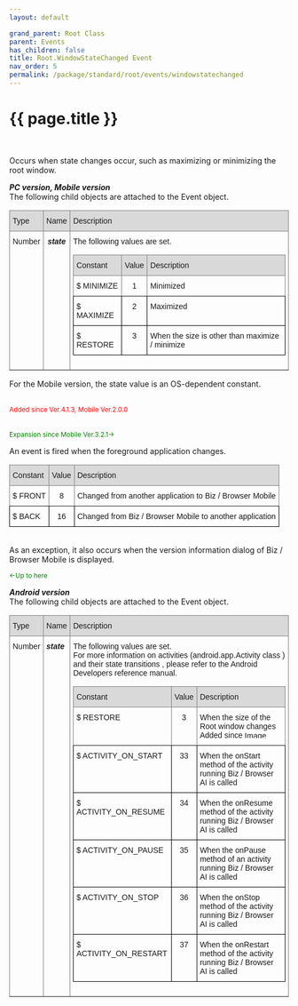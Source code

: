 ```yaml
---
layout: default

grand_parent: Root Class
parent: Events
has_children: false
title: Root.WindowStateChanged Event
nav_order: 5
permalink: /package/standard/root/events/windowstatechanged
---
```

# {{ page.title }}
<br>

Occurs when state changes occur, such as maximizing or minimizing the root window.

<b><i> PC version, Mobile version</i></b><br>
The following child objects are attached to the Event object.

<style type="text/css">
.tg  {border-collapse:collapse;border-spacing:0;}
.tg td{border-color:black;border-style:solid;border-width:1px;font-family:Arial, Arial;font-size:14px;
  overflow:hidden;padding:10px 5px;word-break:normal;}
.tg th{border-color:black;border-style:solid;border-width:1px;font-family:Arial, Arial;font-size:14px;
  font-weight:normal;overflow:hidden;padding:10px 5px;word-break:normal;}
.tg .tg-kg9c{background-color:#D9D9D9;border-color:inherit;text-align:left;vertical-align:top}
.tg .tg-8r26{background-color:#D9D9D9;border-color:inherit;text-align:center;vertical-align:top}
.tg .tg-0pky{border-color:inherit;text-align:left;vertical-align:top}
.tg .tg-rvyq{border-color:inherit;font-style:italic;font-weight:bold;text-align:center;vertical-align:top}
</style>
<table class="tg">
<thead>
  <tr>
    <th class="tg-kg9c">Type</th>
    <th class="tg-8r26">Name</th>
    <th class="tg-kg9c">Description</th>
  </tr>
</thead>
<tbody>
  <tr>
    <td class="tg-0pky">Number</td>
    <td class="tg-rvyq">state </td>
    <td class="tg-0pky">The following values are set.<br>
    <style type="text/css">
.tg  {border-collapse:collapse;border-spacing:0;}
.tg td{border-color:black;border-style:solid;border-width:1px;font-family:Arial, sans-serif;font-size:14px;
  overflow:hidden;padding:10px 5px;word-break:normal;}
.tg th{border-color:black;border-style:solid;border-width:1px;font-family:Arial, sans-serif;font-size:14px;
  font-weight:normal;overflow:hidden;padding:10px 5px;word-break:normal;}
.tg .tg-baqh{text-align:center;vertical-align:top}
.tg .tg-kg9c{background-color:#D9D9D9;border-color:inherit;text-align:left;vertical-align:top}
.tg .tg-8r26{background-color:#D9D9D9;border-color:inherit;text-align:center;vertical-align:top}
.tg .tg-0pky{border-color:inherit;text-align:left;vertical-align:top}
.tg .tg-lcf4{border-color:inherit;font-family:Arial, Helvetica, sans-serif !important;text-align:center;vertical-align:top}
.tg .tg-0lax{text-align:left;vertical-align:top}
</style>
<table class="tg">
<thead>
  <tr>
    <th class="tg-kg9c">Constant</th>
    <th class="tg-8r26">Value</th>
    <th class="tg-kg9c">Description</th>
  </tr>
</thead>
<tbody>
  <tr>
    <td class="tg-0pky">$ MINIMIZE</td>
    <td class="tg-lcf4">1</td>
    <td class="tg-0pky">Minimized</td>
  </tr>
  <tr>
    <td class="tg-0lax">$ MAXIMIZE</td>
    <td class="tg-baqh">2</td>
    <td class="tg-0lax">Maximized</td>
  </tr>
  <tr>
    <td class="tg-0lax">$ RESTORE</td>
    <td class="tg-baqh">3</td>
    <td class="tg-0lax">When the size is other than maximize / minimize</td>
  </tr>
</tbody>
</table></td>
  </tr>
</tbody>
</table>

For the Mobile version, the state value is an OS-dependent constant.

<br><small><span style="color:red">Added since Ver.4.1.3, Mobile Ver.2.0.0</span></small>

<br><small><span style="color:green">Expansion since Mobile Ver.3.2.1-></span></small><br>

An event is fired when the foreground application changes.<br>

<style type="text/css">
.tg  {border-collapse:collapse;border-spacing:0;}
.tg td{border-color:black;border-style:solid;border-width:1px;font-family:Arial, sans-serif;font-size:14px;
  overflow:hidden;padding:10px 5px;word-break:normal;}
.tg th{border-color:black;border-style:solid;border-width:1px;font-family:Arial, sans-serif;font-size:14px;
  font-weight:normal;overflow:hidden;padding:10px 5px;word-break:normal;}
.tg .tg-tcrt{font-family:Arial, Helvetica, sans-serif !important;text-align:center;vertical-align:top}
.tg .tg-kg9c{background-color:#D9D9D9;border-color:inherit;text-align:left;vertical-align:top}
.tg .tg-z50u{background-color:#D9D9D9;border-color:inherit;font-family:Arial, Helvetica, sans-serif !important;text-align:center;
  vertical-align:top}
.tg .tg-0pky{border-color:inherit;text-align:left;vertical-align:top}
.tg .tg-lcf4{border-color:inherit;font-family:Arial, Helvetica, sans-serif !important;text-align:center;vertical-align:top}
.tg .tg-0lax{text-align:left;vertical-align:top}
</style>
<table class="tg">
<thead>
  <tr>
    <th class="tg-kg9c">Constant</th>
    <th class="tg-z50u">Value</th>
    <th class="tg-kg9c">Description</th>
  </tr>
</thead>
<tbody>
  <tr>
    <td class="tg-0pky">$ FRONT</td>
    <td class="tg-lcf4">8</td>
    <td class="tg-0pky">Changed from another application to Biz / Browser Mobile</td>
  </tr>
  <tr>
    <td class="tg-0lax">$ BACK</td>
    <td class="tg-tcrt">16 </td>
    <td class="tg-0lax">Changed from Biz / Browser Mobile to another application</td>
  </tr>
</tbody>
</table>
<br>As an exception, it also occurs when the version information dialog of Biz / Browser Mobile is displayed. <br>

<small><span style="color:green"><-Up to here</span></small><br>

<b><i>Android version</i></b><br>
The following child objects are attached to the Event object.<br>

<style type="text/css">
.tg  {border-collapse:collapse;border-spacing:0;}
.tg td{border-color:black;border-style:solid;border-width:1px;font-family:Arial, sans-serif;font-size:14px;
  overflow:hidden;padding:10px 5px;word-break:normal;}
.tg th{border-color:black;border-style:solid;border-width:1px;font-family:Arial, sans-serif;font-size:14px;
  font-weight:normal;overflow:hidden;padding:10px 5px;word-break:normal;}
.tg .tg-kg9c{background-color:#D9D9D9;border-color:inherit;text-align:left;vertical-align:top}
.tg .tg-23hc{background-color:#D9D9D9;border-color:inherit;font-family:Arial, Helvetica, sans-serif !important;text-align:left;
  vertical-align:top}
.tg .tg-0pky{border-color:inherit;text-align:left;vertical-align:top}
.tg .tg-imtw{border-color:inherit;font-family:Arial, Helvetica, sans-serif !important;font-style:italic;font-weight:bold;
  text-align:left;vertical-align:top}
</style>
<table class="tg">
<thead>
  <tr>
    <th class="tg-kg9c">Type</th>
    <th class="tg-23hc">Name</th>
    <th class="tg-kg9c">Description</th>
  </tr>
</thead>
<tbody>
  <tr>
    <td class="tg-0pky">Number</td>
    <td class="tg-imtw">state </td>
    <td class="tg-0pky">The following values are set.<br>For more information on activities (android.app.Activity class ) and their state transitions , please refer to the Android Developers reference manual.<br>
    <style type="text/css">
.tg  {border-collapse:collapse;border-spacing:0;}
.tg td{border-color:black;border-style:solid;border-width:1px;font-family:Arial, sans-serif;font-size:14px;
  overflow:hidden;padding:10px 5px;word-break:normal;}
.tg th{border-color:black;border-style:solid;border-width:1px;font-family:Arial, sans-serif;font-size:14px;
  font-weight:normal;overflow:hidden;padding:10px 5px;word-break:normal;}
.tg .tg-baqh{text-align:center;vertical-align:top}
.tg .tg-kg9c{background-color:#D9D9D9;border-color:inherit;text-align:left;vertical-align:top}
.tg .tg-z50u{background-color:#D9D9D9;border-color:inherit;font-family:Arial, Helvetica, sans-serif !important;text-align:center;
  vertical-align:top}
.tg .tg-0pky{border-color:inherit;text-align:left;vertical-align:top}
.tg .tg-lcf4{border-color:inherit;font-family:Arial, Helvetica, sans-serif !important;text-align:center;vertical-align:top}
.tg .tg-0lax{text-align:left;vertical-align:top}
</style>
<table class="tg">
<thead>
  <tr>
    <th class="tg-kg9c">Constant</th>
    <th class="tg-z50u">Value</th>
    <th class="tg-kg9c">Description</th>
  </tr>
</thead>
<tbody>
  <tr>
    <td class="tg-0pky">$ RESTORE</td>
    <td class="tg-lcf4">3</td>
    <td class="tg-0pky">When the size of the Root window changes<br>Added since <img src="https://biz-collections.com/support/webpages/html/onlinemanual/browser/crs/ver_images/aiver-add101.gif" alt="Image" width="65" height="12"></td>
  </tr>
  <tr>
    <td class="tg-0lax">$ ACTIVITY_ON_START</td>
    <td class="tg-baqh">33 </td>
    <td class="tg-0lax">When the onStart method of the activity running Biz / Browser AI is called</td>
  </tr>
  <tr>
    <td class="tg-0lax">$ ACTIVITY_ON_RESUME</td>
    <td class="tg-baqh">34</td>
    <td class="tg-0lax">When the onResume method of the activity running Biz / Browser AI is called</td>
  </tr>
  <tr>
    <td class="tg-0lax">$ ACTIVITY_ON_PAUSE</td>
    <td class="tg-baqh">35</td>
    <td class="tg-0lax">When the onPause method of an activity running Biz / Browser AI is called</td>
  </tr>
  <tr>
    <td class="tg-0lax">$ ACTIVITY_ON_STOP</td>
    <td class="tg-baqh">36</td>
    <td class="tg-0lax">When the onStop method of the activity running Biz / Browser AI is called</td>
  </tr>
  <tr>
    <td class="tg-0lax">$ ACTIVITY_ON_RESTART</td>
    <td class="tg-baqh">37 </td>
    <td class="tg-0lax">When the onRestart method of the activity running Biz / Browser AI is called</td>
  </tr>
</tbody>
</table>